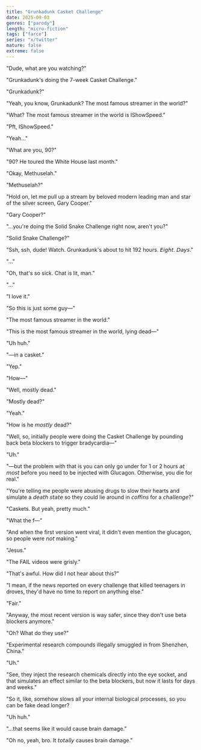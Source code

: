 ```yaml
---
title: "Grunkadunk Casket Challenge"
date: 2025-09-03
genres: ["parody"]
length: "micro-fiction"
tags: ["farce"]
series: "x/twitter"
mature: false
extreme: false
---
```

"Dude, what are you watching?"

"Grunkadunk's doing the 7-week Casket Challenge."

"Grunkadunk?"

"Yeah, you know, Grunkadunk? The most famous streamer in the world?"

"What? The most famous streamer in the world is IShowSpeed."

"Pft, IShowSpeed."

"Yeah..."

"What are you, 90?"

"90? He toured the White House last month."

"Okay, Methuselah."

"Methuselah?"

"Hold on, let me pull up a stream by beloved modern leading man and star of the silver screen, Gary Cooper."

"Gary Cooper?"

"...you're doing the Solid Snake Challenge right now, aren't you?"

"Solid Snake Challenge?"

"Ssh, ssh, dude! Watch. Grunkadunk's about to hit 192 hours. 𝘌𝘪𝘨𝘩𝘵. 𝘋𝘢𝘺𝘴."

"..."

"Oh, that's so sick. Chat is lit, man."

"..."

"I love it."

"So this is just some guy—"

"The most famous streamer in the world."

"This is the most famous streamer in the world, lying dead—"

"Uh huh."

"—in a casket."

"Yep."

"How—"

"Well, mostly dead."

"Mostly dead?"

"Yeah."

"How is he 𝘮𝘰𝘴𝘵𝘭𝘺 dead?"

"Well, so, initially people were doing the Casket Challenge by pounding back beta blockers to trigger bradycardia—"

"Uh."

"—but the problem with that is you can only go under for 1 or 2 hours 𝘢𝘵 𝘮𝘰𝘴𝘵 before you need to be injected with Glucagon. Otherwise, you die for real."

"You're telling me people were abusing drugs to slow their hearts and simulate a 𝘥𝘦𝘢𝘵𝘩 𝘴𝘵𝘢𝘵𝘦 so they could lie around in 𝘤𝘰𝘧𝘧𝘪𝘯𝘴 for a 𝘤𝘩𝘢𝘭𝘭𝘦𝘯𝘨𝘦?"

"Caskets. But yeah, pretty much."

"What the f—"

"And when the first version went viral, it didn't even mention the glucagon, so people were 𝘯𝘰𝘵 making."

"Jesus."

"The FAIL videos were grisly."

"That's awful. How did I not hear about this?"

"I mean, if the news reported on every challenge that killed teenagers in droves, they'd have no time to report on anything else."

"Fair."

"Anyway, the most recent version is way safer, since they don't use beta blockers anymore."

"Oh? What do they use?"

"Experimental research compounds illegally smuggled in from Shenzhen, China."

"Uh."

"See, they inject the research chemicals directly into the eye socket, and that simulates an effect similar to the beta blockers, but now it lasts for days and weeks."

"So it, like, somehow slows all your internal biological processes, so you can be fake dead longer?

"Uh huh."

"...that seems like it would cause brain damage."

"Oh no, yeah, bro. It 𝘵𝘰𝘵𝘢𝘭𝘭𝘺 causes brain damage."
